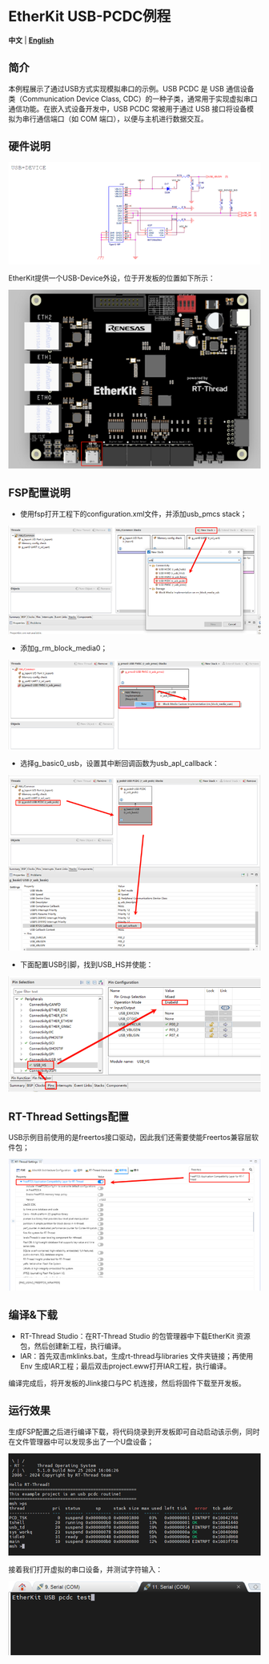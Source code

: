 # EtherKit USB-PCDC例程

**中文** | [**English**](./README.md)

## 简介

本例程展示了通过USB方式实现模拟串口的示例。USB PCDC 是 USB 通信设备类（Communication Device Class, CDC）的一种子类，通常用于实现虚拟串口通信功能。在嵌入式设备开发中，USB PCDC 常被用于通过 USB 接口将设备模拟为串行通信端口（如 COM 端口），以便与主机进行数据交互。

## 硬件说明

![image-20241126111451833](figures/image-20241126111451833.png)

EtherKit提供一个USB-Device外设，位于开发板的位置如下所示：

![image-20241126111503789](figures/image-20241126111503789.png)

## FSP配置说明

* 使用fsp打开工程下的configuration.xml文件，并添加usb_pmcs stack；

![image-20241126112205300](figures/image-20241126112205300.png)

* 添加g_rm_block_media0；

![image-20241126111550254](figures/image-20241126111550254.png)

* 选择g_basic0_usb，设置其中断回调函数为usb_apl_callback：

![image-20241126112229660](figures/image-20241126112229660.png)

* 下面配置USB引脚，找到USB_HS并使能：

![image-20241126111620891](figures/image-20241126111620891.png)

## RT-Thread Settings配置

USB示例目前使用的是freertos接口驱动，因此我们还需要使能Freertos兼容层软件包；

![image-20241126111643871](figures/image-20241126111643871.png)

## 编译&下载

* RT-Thread Studio：在RT-Thread Studio 的包管理器中下载EtherKit 资源包，然后创建新工程，执行编译。
* IAR：首先双击mklinks.bat，生成rt-thread与libraries 文件夹链接；再使用Env 生成IAR工程；最后双击project.eww打开IAR工程，执行编译。

编译完成后，将开发板的Jlink接口与PC 机连接，然后将固件下载至开发板。

## 运行效果

生成FSP配置之后进行编译下载，将代码烧录到开发板即可自动启动该示例，同时在文件管理器中可以发现多出了一个U盘设备；

![image-20241126112248530](figures/image-20241126112248530.png)

接着我们打开虚拟的串口设备，并测试字符输入：

![image-20241126112301592](figures/image-20241126112301592.png)